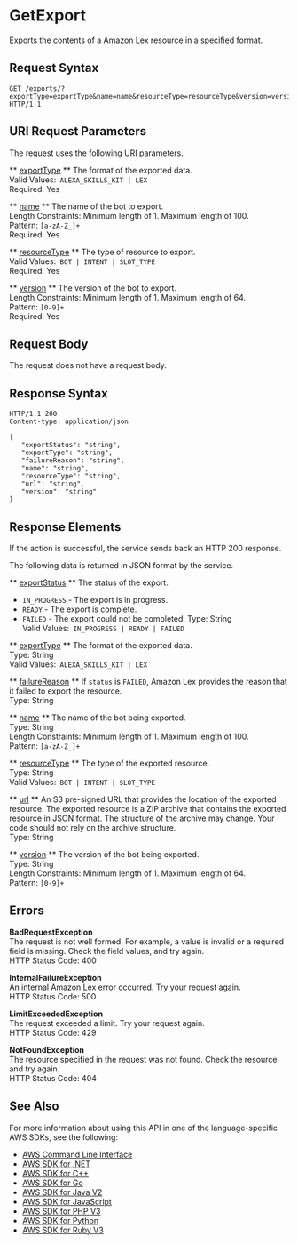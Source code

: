 # GetExport<a name="API_GetExport"></a>

Exports the contents of a Amazon Lex resource in a specified format\. 

## Request Syntax<a name="API_GetExport_RequestSyntax"></a>

```
GET /exports/?exportType=exportType&name=name&resourceType=resourceType&version=version HTTP/1.1
```

## URI Request Parameters<a name="API_GetExport_RequestParameters"></a>

The request uses the following URI parameters\.

 ** [exportType](#API_GetExport_RequestSyntax) **   <a name="lex-GetExport-request-exportType"></a>
The format of the exported data\.  
Valid Values:` ALEXA_SKILLS_KIT | LEX`   
Required: Yes

 ** [name](#API_GetExport_RequestSyntax) **   <a name="lex-GetExport-request-name"></a>
The name of the bot to export\.  
Length Constraints: Minimum length of 1\. Maximum length of 100\.  
Pattern: `[a-zA-Z_]+`   
Required: Yes

 ** [resourceType](#API_GetExport_RequestSyntax) **   <a name="lex-GetExport-request-resourceType"></a>
The type of resource to export\.   
Valid Values:` BOT | INTENT | SLOT_TYPE`   
Required: Yes

 ** [version](#API_GetExport_RequestSyntax) **   <a name="lex-GetExport-request-version"></a>
The version of the bot to export\.  
Length Constraints: Minimum length of 1\. Maximum length of 64\.  
Pattern: `[0-9]+`   
Required: Yes

## Request Body<a name="API_GetExport_RequestBody"></a>

The request does not have a request body\.

## Response Syntax<a name="API_GetExport_ResponseSyntax"></a>

```
HTTP/1.1 200
Content-type: application/json

{
   "exportStatus": "string",
   "exportType": "string",
   "failureReason": "string",
   "name": "string",
   "resourceType": "string",
   "url": "string",
   "version": "string"
}
```

## Response Elements<a name="API_GetExport_ResponseElements"></a>

If the action is successful, the service sends back an HTTP 200 response\.

The following data is returned in JSON format by the service\.

 ** [exportStatus](#API_GetExport_ResponseSyntax) **   <a name="lex-GetExport-response-exportStatus"></a>
The status of the export\.   
+  `IN_PROGRESS` \- The export is in progress\.
+  `READY` \- The export is complete\.
+  `FAILED` \- The export could not be completed\.
Type: String  
Valid Values:` IN_PROGRESS | READY | FAILED` 

 ** [exportType](#API_GetExport_ResponseSyntax) **   <a name="lex-GetExport-response-exportType"></a>
The format of the exported data\.  
Type: String  
Valid Values:` ALEXA_SKILLS_KIT | LEX` 

 ** [failureReason](#API_GetExport_ResponseSyntax) **   <a name="lex-GetExport-response-failureReason"></a>
If `status` is `FAILED`, Amazon Lex provides the reason that it failed to export the resource\.  
Type: String

 ** [name](#API_GetExport_ResponseSyntax) **   <a name="lex-GetExport-response-name"></a>
The name of the bot being exported\.  
Type: String  
Length Constraints: Minimum length of 1\. Maximum length of 100\.  
Pattern: `[a-zA-Z_]+` 

 ** [resourceType](#API_GetExport_ResponseSyntax) **   <a name="lex-GetExport-response-resourceType"></a>
The type of the exported resource\.  
Type: String  
Valid Values:` BOT | INTENT | SLOT_TYPE` 

 ** [url](#API_GetExport_ResponseSyntax) **   <a name="lex-GetExport-response-url"></a>
An S3 pre\-signed URL that provides the location of the exported resource\. The exported resource is a ZIP archive that contains the exported resource in JSON format\. The structure of the archive may change\. Your code should not rely on the archive structure\.  
Type: String

 ** [version](#API_GetExport_ResponseSyntax) **   <a name="lex-GetExport-response-version"></a>
The version of the bot being exported\.  
Type: String  
Length Constraints: Minimum length of 1\. Maximum length of 64\.  
Pattern: `[0-9]+` 

## Errors<a name="API_GetExport_Errors"></a>

 **BadRequestException**   
The request is not well formed\. For example, a value is invalid or a required field is missing\. Check the field values, and try again\.  
HTTP Status Code: 400

 **InternalFailureException**   
An internal Amazon Lex error occurred\. Try your request again\.  
HTTP Status Code: 500

 **LimitExceededException**   
The request exceeded a limit\. Try your request again\.  
HTTP Status Code: 429

 **NotFoundException**   
The resource specified in the request was not found\. Check the resource and try again\.  
HTTP Status Code: 404

## See Also<a name="API_GetExport_SeeAlso"></a>

For more information about using this API in one of the language\-specific AWS SDKs, see the following:
+  [AWS Command Line Interface](https://docs.aws.amazon.com/goto/aws-cli/lex-models-2017-04-19/GetExport) 
+  [AWS SDK for \.NET](https://docs.aws.amazon.com/goto/DotNetSDKV3/lex-models-2017-04-19/GetExport) 
+  [AWS SDK for C\+\+](https://docs.aws.amazon.com/goto/SdkForCpp/lex-models-2017-04-19/GetExport) 
+  [AWS SDK for Go](https://docs.aws.amazon.com/goto/SdkForGoV1/lex-models-2017-04-19/GetExport) 
+  [AWS SDK for Java V2](https://docs.aws.amazon.com/goto/SdkForJavaV2/lex-models-2017-04-19/GetExport) 
+  [AWS SDK for JavaScript](https://docs.aws.amazon.com/goto/AWSJavaScriptSDK/lex-models-2017-04-19/GetExport) 
+  [AWS SDK for PHP V3](https://docs.aws.amazon.com/goto/SdkForPHPV3/lex-models-2017-04-19/GetExport) 
+  [AWS SDK for Python](https://docs.aws.amazon.com/goto/boto3/lex-models-2017-04-19/GetExport) 
+  [AWS SDK for Ruby V3](https://docs.aws.amazon.com/goto/SdkForRubyV3/lex-models-2017-04-19/GetExport) 